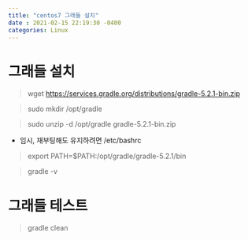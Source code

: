 ```yaml
---
title: "centos7 그래들 설치"
date : 2021-02-15 22:19:30 -0400
categories: Linux
---
```




# 그래들 설치


> wget https://services.gradle.org/distributions/gradle-5.2.1-bin.zip

> sudo mkdir /opt/gradle

> sudo unzip -d /opt/gradle gradle-5.2.1-bin.zip

- 임시, 재부팅해도 유지하려면 /etc/bashrc
> export PATH=$PATH:/opt/gradle/gradle-5.2.1/bin

> gradle -v

# 그래들 테스트

> gradle clean
